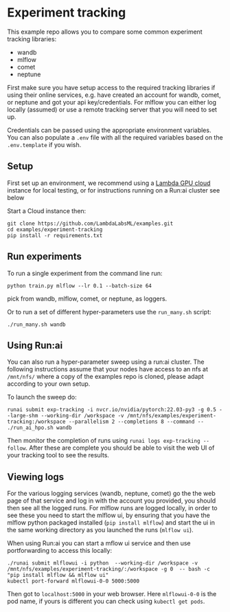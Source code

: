 # Experiment tracking

This example repo allows you to compare some common experiment tracking libraries:

- wandb
- mlflow
- comet
- neptune

First make sure you have setup access to the required tracking libraries if using their online services, e.g. have created an account for wandb, comet, or neptune and got your api key/credentials. For mlflow you can either log locally (assumed) or use a remote tracking server that you will need to set up.

Credentials can be passed using the appropriate environment variables. You can also populate a `.env` file with all the required variables based on the `.env.template` if you wish.

## Setup

First set up an environment, we recommend using a [Lambda GPU cloud](https://lambdalabs.com/service/gpu-cloud) instance for local testing, or for instructions running on a Run:ai cluster see below

Start a Cloud instance then:
```
git clone https://github.com/LambdaLabsML/examples.git
cd examples/experiment-tracking
pip install -r requirements.txt
```

## Run experiments

To run a single experiment from the command line run:

```
python train.py mlflow --lr 0.1 --batch-size 64
```

pick from wandb, mlflow, comet, or neptune, as loggers.

Or to run a set of different hyper-parameters use the `run_many.sh` script:

```
./run_many.sh wandb
```

## Using Run:ai

You can also run a hyper-parameter sweep using a run:ai cluster. The following instructions assume that your nodes have access to an nfs at `/mnt/nfs/` where a copy of the examples repo is cloned, please adapt according to your own setup.

To launch the sweep do:

```
runai submit exp-tracking -i nvcr.io/nvidia/pytorch:22.03-py3 -g 0.5 --large-shm --working-dir /workspace -v /mnt/nfs/examples/experiment-tracking:/workspace --parallelism 2 --completions 8 --command -- ./run_ai_hpo.sh wandb
```

Then monitor the completion of runs using `runai logs exp-tracking --follow`. After these are complete you should be able to visit the web UI of your tracking tool to see the results.

## Viewing logs

For the various logging services (wandb, neptune, comet) go the the web page of that service and log in with the account you provided, you should then see all the logged runs. For mlflow runs are logged locally, in order to see these you need to start the mlflow ui, by ensuring that you have the mlflow python packaged installed (`pip install mlflow`) and start the ui in the same working directory as you launched the runs (`mlflow ui`).

When using Run:ai you can start a mflow ui service and then use portforwarding to access this locally:

```
./runai submit mlflowui -i python  --working-dir /workspace -v /mnt/nfs/examples/experiment-tracking/:/workspace -g 0  -- bash -c "pip install mlflow && mlflow ui"
kubectl port-forward mlflowui-0-0 5000:5000
```

Then got to `localhost:5000` in your web browser. Here `mlflowui-0-0` is the pod name, if yours is different you can check using `kubectl get pods`.
